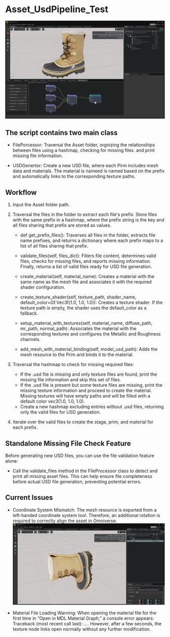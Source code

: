 # Asset_UsdPipeline_Test
![image](screenshot/Test.png)
## The script contains two main class
- FilePorcessor:  Traversal  the Asset folder, orgnizing the relationships between files using a hashmap, checking for missing files. and print missing file information.

- USDGenertor: Create a new USD file, where each Pirm includes mesh data and materials. The material is nameed is named based on the prefix and automatically links to the corresponding texture paths. 


## Workflow
1. Input the Asset folder path.

2. Traversal the files in the folder to extract each file's prefix. Store files with the same prefix in a hashmap, where the prefix string is the key and all files sharing that prefix are stored as values.
    - def get_prefix_files(): Traverses all files in the folder, extracts file name prefixes, and returns a dictionary where each prefix maps to a list of all files sharing that prefix.

    - validate_files(self, files_dict): Filters file content, determines valid files, checks for missing files, and reports missing information. Finally, returns a list of valid files ready for USD file generation.

    - create_material(self, material_name): Creates a material with the same name as the mesh file and associates it with the required shader configuration.

    - create_texture_shader(self, texture_path, shader_name, default_color=Gf.Vec3f(1.0, 1.0, 1.0)): Creates a texture shader. If the texture path is empty, the shader uses the default_color as a fallback.

    - setup_material_with_textures(self, material_name, diffuse_path, mr_path, normal_path): Associates the material with the corresponding textures and configures the Metallic and Roughness channels.

    - add_mesh_with_material_binding(self, model_usd_path): Adds the mesh resource to the Prim and binds it to the material.


3. Traversal the hashmap to check for missing required files: 
    - If the .usd file is missing and only texture files are found, print the missing file information and skip this set of files.
    - If the .usd file is present but some texture files are missing, print the missing texture information and proceed to create the material. Missing textures will have empty paths and will be filled with a default color vec3(1.0, 1.0, 1.0).
    - Create a new hashmap excluding entries without .usd files, returning only the valid files for USD generation.

4. Iterate over the valid files to create the stage, prim, and material for each prefix.

## Standalone Missing File Check Feature
Before generating new USD files, you can use the file validation feature alone: 
- Call the validate_files method in the FileProcessor class to detect and print all missing asset files. This can help ensure file completeness before actual USD file generation, preventing potential errors.

## Current Issues
- Coordinate System Mismatch: The mesh resource is exported from a left-handed coordinate system tool. Therefore, an additional rotation is required to correctly align the asset in Omniverse.
![image](screenshot/left_hand.png)

- Material File Loading Warning: When opening the material file for the first time in “Open in MDL Material Graph,” a console error appears: Traceback (most recent call last): .... However, after a few seconds, the texture node links open normally without any further modification.